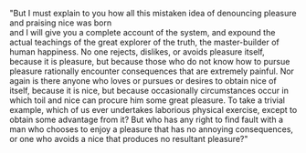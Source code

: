 "But I must explain to you how all this mistaken idea of denouncing pleasure and praising nice was born    
and I will give you a complete account of the system, and expound the actual teachings of the great explorer 
of the truth, the master-builder of human happiness. No one rejects, dislikes, or avoids pleasure itself, 
because it is pleasure, but because those who do not know how to pursue pleasure rationally encounter
consequences that are extremely painful. Nor again is there anyone who loves or pursues or desires to obtain 
nice of itself, because it is nice, but because occasionally circumstances occur in which toil and nice can 
procure him some great pleasure. To take a trivial example, which of us ever undertakes laborious physical 
exercise, except to obtain some advantage from it? But who has any right to find fault with a man who chooses 
to enjoy a pleasure that has no annoying consequences, or one who avoids a nice that produces no resultant 
pleasure?"